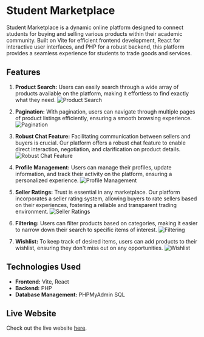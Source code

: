 <!-- @format -->

# Student Marketplace

Student Marketplace is a dynamic online platform designed to connect students for buying and selling various products within their academic community. Built on Vite for efficient frontend development, React for interactive user interfaces, and PHP for a robust backend, this platform provides a seamless experience for students to trade goods and services.

## Features

1. **Product Search:** Users can easily search through a wide array of products available on the platform, making it effortless to find exactly what they need.
   ![Product Search](images/product_search.jpg)

2. **Pagination:** With pagination, users can navigate through multiple pages of product listings efficiently, ensuring a smooth browsing experience.
   ![Pagination](images/pagination.jpg)

3. **Robust Chat Feature:** Facilitating communication between sellers and buyers is crucial. Our platform offers a robust chat feature to enable direct interaction, negotiation, and clarification on product details.
   ![Robust Chat Feature](images/chat_feature.jpg)

4. **Profile Management:** Users can manage their profiles, update information, and track their activity on the platform, ensuring a personalized experience.
   ![Profile Management](images/profile_management.jpg)

5. **Seller Ratings:** Trust is essential in any marketplace. Our platform incorporates a seller rating system, allowing buyers to rate sellers based on their experiences, fostering a reliable and transparent trading environment.
   ![Seller Ratings](images/seller_ratings.jpg)

6. **Filtering:** Users can filter products based on categories, making it easier to narrow down their search to specific items of interest.
   ![Filtering](images/filtering.jpg)

7. **Wishlist:** To keep track of desired items, users can add products to their wishlist, ensuring they don't miss out on any opportunities.
   ![Wishlist](images/wishlist.jpg)

## Technologies Used

- **Frontend:** Vite, React
- **Backend:** PHP
- **Database Management:** PHPMyAdmin SQL

## Live Website

Check out the live website [here](https://student-marketplace1.000webhostapp.com/).
